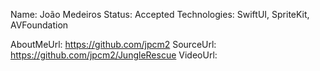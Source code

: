 Name: João Medeiros
Status: Accepted
Technologies: SwiftUI, SpriteKit, AVFoundation

AboutMeUrl: https://github.com/jpcm2
SourceUrl: https://github.com/jpcm2/JungleRescue
VideoUrl: 

<!---
EXAMPLE
Name: John Appleseed
Status: Submitted <or> Winner <or> Distinguished <or> Rejected
Technologies: SwiftUI, RealityKit, CoreGraphic

AboutMeUrl: https://linkedin.com/in/johnappleseed
SourceUrl: https://github.com/johnappleseed/wwdc2025
VideoUrl: https://youtu.be/ABCDE123456
-->
